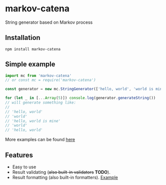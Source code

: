 # markov-catena
String generator based on Markov process  
  
## Installation  
```
npm install markov-catena
```
  
## Simple example  
```js  
import mс from 'markov-catena'
// or const mс = require('markov-catena')

const generator = new mс.StringGenerator(['hello, world', 'world is mine'])

for (let _ in [...Array(5)]) console.log(generator.generateString())
// will generate something like:
//
// 'hello, world'
// 'world'
// 'hello, world is mine'
// 'world'
// 'hello, world' 
```  
More examples can be found [here](https://github.com/jarvis394/markov-catena/tree/master/examples)

## Features  
* Easy to use
* Result validating (~~also built-in validators~~ **TODO**).
* Result formatting (also built-in formatters). [Example](https://github.com/jarvis394/markov-catena/blob/master/examples/formatters.js)